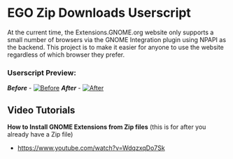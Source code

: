 # EGO Zip Downloads Userscript
At the current time, the Extensions.GNOME.org website only supports a small number of browsers via the GNOME Integration plugin using NPAPI as the backend. This project is to make it easier for anyone to use the website regardless of which browser they prefer.

### Userscript Preview:
***Before*** - [![Before](https://greasyfork.org/system/screenshots/screenshots/000/003/497/thumb/ego-zip-downloads-before.jpg?1457454370)](https://greasyfork.org/system/screenshots/screenshots/000/003/497/original/ego-zip-downloads-before.jpg?1457454370)
***After*** - [![After](https://greasyfork.org/system/screenshots/screenshots/000/003/498/thumb/ego-zip-downloads-after.jpg?1457454371)](https://greasyfork.org/system/screenshots/screenshots/000/003/498/original/ego-zip-downloads-after.jpg?1457454371)

## Video Tutorials

**How to Install GNOME Extensions from Zip files** (this is for after you already have a Zip file)
- https://www.youtube.com/watch?v=WdqzxqDo7Sk
